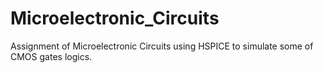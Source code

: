 # Microelectronic_Circuits
Assignment of Microelectronic Circuits using HSPICE to simulate some of CMOS gates logics.
